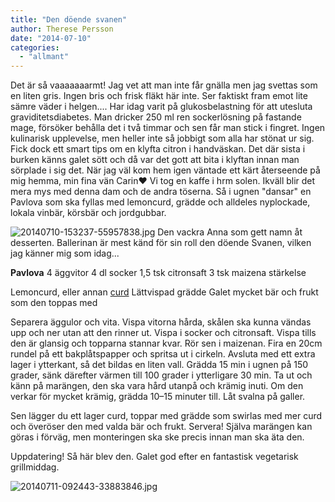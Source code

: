 ```yaml
---
title: "Den döende svanen"
author: Therese Persson
date: "2014-07-10"
categories: 
  - "allmant"
---
```


Det är så vaaaaaaarmt! Jag vet att man inte får gnälla men jag svettas som en liten gris. Ingen bris och frisk fläkt här inte. Ser faktiskt fram emot lite sämre väder i helgen.... Har idag varit på glukosbelastning för att utesluta graviditetsdiabetes. Man dricker 250 ml ren sockerlösning på fastande mage, försöker behålla det i två timmar och sen får man stick i fingret. Ingen kulinarisk upplevelse, men heller inte så jobbigt som alla har stönat ur sig. Fick dock ett smart tips om en klyfta citron i handväskan. Det där sista i burken känns galet sött och då var det gott att bita i klyftan innan man sörplade i sig det. När jag väl kom hem igen väntade ett kärt återseende på mig hemma, min fina vän Carin❤️ Vi tog en kaffe i hrm solen. Ikväll blir det mera mys med denna dam och de andra töserna. Så i ugnen "dansar" en Pavlova som ska fyllas med lemoncurd, grädde och alldeles nyplockade, lokala vinbär, körsbär och jordgubbar.  
  
![20140710-153237-55957838.jpg](/static/img/20140710-153237-55957838.jpg)
Den vackra Anna som gett namn åt desserten. Ballerinan är mest känd för sin roll den döende Svanen, vilken jag känner mig som idag...

**Pavlova** 4 äggvitor 4 dl socker 1,5 tsk citronsaft 3 tsk maizena stärkelse

Lemoncurd, eller annan [curd](/posts/grapecurd/) Lättvispad grädde Galet mycket bär och frukt som den toppas med

Separera äggulor och vita. Vispa vitorna hårda, skålen ska kunna vändas upp och ner utan att den rinner ut. Vispa i socker och citronsaft. Vispa tills den är glansig och topparna stannar kvar. Rör sen i maizenan. Fira en 20cm rundel på ett bakplåtspapper och spritsa ut i cirkeln. Avsluta med ett extra lager i ytterkant, så det bildas en liten vall. Grädda 15 min i ugnen på 150 grader, sänk därefter värmen till 100 grader i ytterligare 30 min. Ta ut och känn på marängen, den ska vara hård utanpå och krämig inuti. Om den verkar för mycket krämig, grädda 10–15 minuter till. Låt svalna på galler.

Sen lägger du ett lager curd, toppar med grädde som swirlas med mer curd och överöser den med valda bär och frukt. Servera! Själva marängen kan göras i förväg, men monteringen ska ske precis innan man ska äta den.

Uppdatering! Så här blev den. Galet god efter en fantastisk vegetarisk grillmiddag.  
  
![20140711-092443-33883846.jpg](/static/img/20140711-092443-33883846.jpg)
